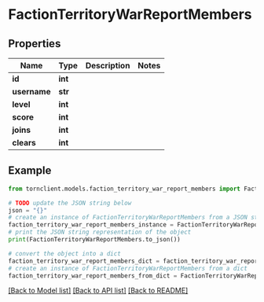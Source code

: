 # FactionTerritoryWarReportMembers


## Properties

Name | Type | Description | Notes
------------ | ------------- | ------------- | -------------
**id** | **int** |  | 
**username** | **str** |  | 
**level** | **int** |  | 
**score** | **int** |  | 
**joins** | **int** |  | 
**clears** | **int** |  | 

## Example

```python
from tornclient.models.faction_territory_war_report_members import FactionTerritoryWarReportMembers

# TODO update the JSON string below
json = "{}"
# create an instance of FactionTerritoryWarReportMembers from a JSON string
faction_territory_war_report_members_instance = FactionTerritoryWarReportMembers.from_json(json)
# print the JSON string representation of the object
print(FactionTerritoryWarReportMembers.to_json())

# convert the object into a dict
faction_territory_war_report_members_dict = faction_territory_war_report_members_instance.to_dict()
# create an instance of FactionTerritoryWarReportMembers from a dict
faction_territory_war_report_members_from_dict = FactionTerritoryWarReportMembers.from_dict(faction_territory_war_report_members_dict)
```
[[Back to Model list]](../README.md#documentation-for-models) [[Back to API list]](../README.md#documentation-for-api-endpoints) [[Back to README]](../README.md)


